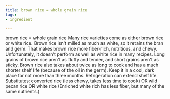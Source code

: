 ```yaml
---
title: brown rice = whole grain rice
tags:
- ingredient

---
```

brown rice = whole grain rice Many rice varieties come as either brown rice or white rice. Brown rice isn't milled as much as white, so it retains the bran and germ. That makes brown rice more fiber-rich, nutritious, and chewy. Unfortunately, it doesn't perform as well as white rice in many recipes. Long grains of brown rice aren't as fluffy and tender, and short grains aren't as sticky. Brown rice also takes about twice as long to cook and has a much shorter shelf life (because of the oil in the germ). Keep it in a cool, dark place for not more than three months. Refrigeration can extend shelf life. Substitutes: converted rice (less chewy, takes less time to cook) OR wild pecan rice OR white rice (Enriched white rich has less fiber, but many of the same nutrients.)
